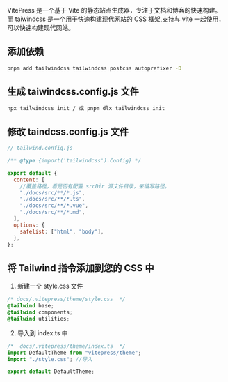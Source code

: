 VitePress 是一个基于 Vite 的静态站点生成器，专注于文档和博客的快速构建。而 taiwindcss 是一个用于快速构建现代网站的 CSS 框架,支持与 vite 一起使用，可以快速构建现代网站。

## 添加依赖

```sh
pnpm add tailwindcss tailwindcss postcss autoprefixer -D
```

## 生成 taiwindcss.config.js 文件

```sh
npx tailwindcss init / 或 pnpm dlx tailwindcss init
```

## 修改 taindcss.config.js 文件

```js
// tailwind.config.js

/** @type {import('tailwindcss').Config} */

export default {
  content: [
    //覆盖路径，看是否有配置 srcDir 源文件目录，来编写路径。
    "./docs/src/**/*.js",
    "./docs/src/**/*.ts",
    "./docs/src/**/*.vue",
    "./docs/src/**/*.md",
  ],
  options: {
    safelist: ["html", "body"],
  },
};
```

## 将 Tailwind 指令添加到您的 CSS 中

1. 新建一个 style.css 文件

```css
/* docs/.vitepress/theme/style.css  */
@tailwind base;
@tailwind components;
@tailwind utilities;
```

2. 导入到 index.ts 中

```ts
/*  docs/.vitepress/theme/index.ts  */
import DefaultTheme from "vitepress/theme";
import "./style.css"; //导入

export default DefaultTheme;
```
